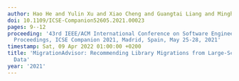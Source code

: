 ```yaml
---
author: Hao He and Yulin Xu and Xiao Cheng and Guangtai Liang and Minghui Zhou
doi: 10.1109/ICSE-Companion52605.2021.00023
pages: 9--12
proceeding: '43rd IEEE/ACM International Conference on Software Engineering: Companion
  Proceedings, ICSE Companion 2021, Madrid, Spain, May 25-28, 2021'
timestamp: Sat, 09 Apr 2022 01:00:00 +0200
title: 'MigrationAdvisor: Recommending Library Migrations from Large-Scale Open-Source
  Data'
year: '2021'
---
```

